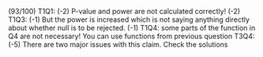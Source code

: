 (93/100) T1Q1: (-2) P-value and power are not calculated correctly! (-2) T1Q3: (-1) But the power is increased which is not saying anything directly about whether null is to be rejected. (-1) T1Q4: some parts of the function in Q4 are not necessary! You can use functions from previous question T3Q4: (-5) There are two major issues with this claim. Check the solutions
